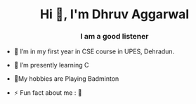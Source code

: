 <h1 align="center">Hi 👋, I'm Dhruv Aggarwal</h1>
<h3 align="center">I am a good listener</h3>

- 🔭 I’m in my first year in CSE course in UPES, Dehradun.
- 🌱 I’m presently learning C
- 💬My hobbies are Playing Badminton

- ⚡ Fun fact about me : 🙂
